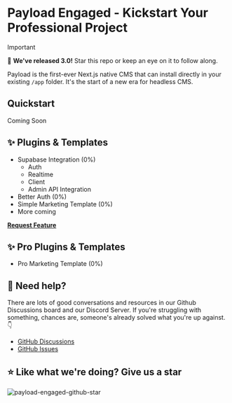 # Payload Engaged - Kickstart Your Professional Project

> [!IMPORTANT]
> 🎉 <strong>We've released 3.0!</strong> Star this repo or keep an eye on it to follow along.

Payload is the first-ever Next.js native CMS that can install directly in your existing `/app` folder. It's the start of a new era for headless CMS.

## Quickstart

Coming Soon

## ✨ Plugins & Templates

- Supabase Integration (0%)
  - Auth
  - Realtime
  - Client
  - Admin API Integration
- Better Auth (0%)
- Simple Marketing Template (0%)
- More coming

<a target="_blank" href="https://github.com/DevEngage/payload-engaged/discussions"><strong>Request Feature</strong></a>

## ✨ Pro Plugins & Templates

- Pro Marketing Template (0%)

## 🚨 Need help?

There are lots of good conversations and resources in our Github Discussions board and our Discord Server. If you're struggling with something, chances are, someone's already solved what you're up against. :point_down:

- [GitHub Discussions](https://github.com/DevEngage/payload-engaged/discussions)
- [GitHub Issues](https://github.com/DevEngage/payload-engaged/issues)

## ⭐ Like what we're doing? Give us a star

![payload-engaged-github-star](https://cms.payloadcms.com/media/payload-github-star.gif)
